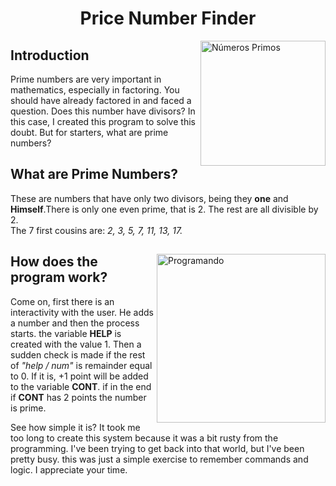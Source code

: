  <h1 style="text-align: center;">Price Number Finder</h1>

 <img src="https://static.escolakids.uol.com.br/2020/06/numeros-primos.jpg" alt="Números Primos" width="200px" align="right">
 
  <h2>Introduction </h2>
        <p>Prime numbers are very important in mathematics, especially in factoring. You should have already factored in and faced a question. Does this number have divisors? In this case, I created this program to solve this doubt. But for starters, what are prime numbers? </p> 
        
  <h2>What are Prime Numbers? </h2>
        <p>These are numbers that have only two divisors, being they <strong>one</strong> and <strong>Himself</strong>.There is only one even prime, that is 2. The rest are all divisible by 2. <br>
        The 7 first cousins are:  <em>2, 3, 5, 7, 11, 13, 17.</em></p>
        
##
<img src="https://miro.medium.com/max/600/1*PtBtw-ygDjcuzzOeIcU60w.gif" alt="Programando" width="270px" align="right">

<h2>How does the program work? </h2>
        
<p>Come on, first there is an interactivity with the user. He adds a number and then the process starts. the variable <strong>HELP</strong> is created with the value 1. Then a sudden check is made if the rest of  <em>"help / num"</em> is remainder equal to 0. If it is, +1 point will be added to the variable  <strong>CONT</strong>. if in the end if <strong>CONT</strong> has 2 points the number is prime.</p>

<p>See how simple it is? It took me too long to create this system because it was a bit rusty from the programming. I've been trying to get back into that world, but I've been pretty busy. this was just a simple exercise to remember commands and logic. I appreciate your time. </p>
        
       
